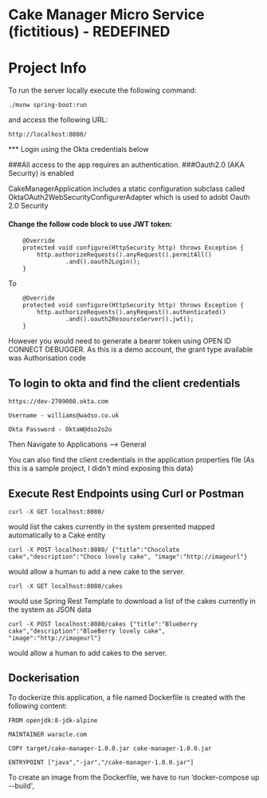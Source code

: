 # Cake Manager Micro Service (fictitious) - REDEFINED

Project Info
=====================

To run the server locally execute the following command:

`./mvnw spring-boot:run`

and access the following URL:

`http://localhost:8080/`

*** Login using the Okta credentials below

###All access to the app requires an authentication.
###Oauth2.0 (AKA Security) is enabled


CakeManagerApplication includes a static configuration subclass called OktaOAuth2WebSecurityConfigurerAdapter which is used to adobt Oauth 2.0 Security

#### Change the follow code block to use JWT token:

		@Override
		protected void configure(HttpSecurity http) throws Exception {
			http.authorizeRequests().anyRequest().permitAll()
					.and().oauth2Login();
		}
To

		@Override
		protected void configure(HttpSecurity http) throws Exception {
			http.authorizeRequests().anyRequest().authenticated()
					.and().oauth2ResourceServer().jwt();
		}

However you would need to generate a bearer token using OPEN ID CONNECT DEBUGGER.
As this is a demo account, the grant type available was Authorisation code

To login to okta and find the client credentials
------------------------------------------------

`https://dev-2709008.okta.com`

`Username - williams@wadso.co.uk`

`Okta Password - OktaW@dso2o2o`

Then Navigate to Applications --> General

You can also find the client credentials in the application properties file (As this is a sample project, I didn't mind exposing this data)

Execute Rest Endpoints using Curl or Postman
----------------------------------------------
`curl -X GET localhost:8080/`

would list the cakes currently in the system presented mapped automatically to a Cake entity

`curl -X POST localhost:8080/ {"title":"Chocolate cake","description":"Choco lovely cake", "image":"http://imageurl"}`

would allow a human to add a new cake to the server.

`curl -X GET localhost:8080/cakes`

would use Spring Rest Template to  download a list of the cakes currently in the system as JSON data

`curl -X POST localhost:8080/cakes {"title":"Blueberry cake","description":"BlueBerry lovely cake", "image":"http://imageurl"}`

would allow a human to add cakes to the server.


Dockerisation
-------------------
To dockerize this application, a file named Dockerfile is created with the following content:

`FROM openjdk:8-jdk-alpine`

`MAINTAINER waracle.com`

`COPY target/cake-manager-1.0.0.jar cake-manager-1.0.0.jar`

`ENTRYPOINT ["java","-jar","/cake-manager-1.0.0.jar"]`

To create an image from the Dockerfile, we have to run ‘docker-compose up --build',